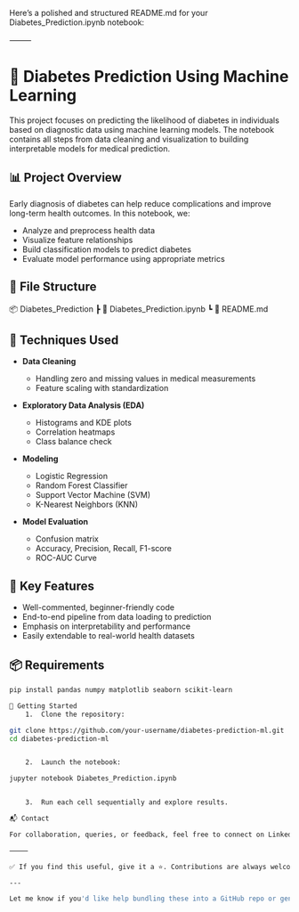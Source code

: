 Here’s a polished and structured README.md for your Diabetes_Prediction.ipynb notebook:

⸻


# 🧬 Diabetes Prediction Using Machine Learning

This project focuses on predicting the likelihood of diabetes in individuals based on diagnostic data using machine learning models. The notebook contains all steps from data cleaning and visualization to building interpretable models for medical prediction.

## 📊 Project Overview

Early diagnosis of diabetes can help reduce complications and improve long-term health outcomes. In this notebook, we:

- Analyze and preprocess health data
- Visualize feature relationships
- Build classification models to predict diabetes
- Evaluate model performance using appropriate metrics

## 📁 File Structure

📦 Diabetes_Prediction
┣ 📄 Diabetes_Prediction.ipynb
┗ 📄 README.md

## 🧠 Techniques Used

- **Data Cleaning**
  - Handling zero and missing values in medical measurements
  - Feature scaling with standardization

- **Exploratory Data Analysis (EDA)**
  - Histograms and KDE plots
  - Correlation heatmaps
  - Class balance check

- **Modeling**
  - Logistic Regression
  - Random Forest Classifier
  - Support Vector Machine (SVM)
  - K-Nearest Neighbors (KNN)

- **Model Evaluation**
  - Confusion matrix
  - Accuracy, Precision, Recall, F1-score
  - ROC-AUC Curve

## 📌 Key Features

- Well-commented, beginner-friendly code
- End-to-end pipeline from data loading to prediction
- Emphasis on interpretability and performance
- Easily extendable to real-world health datasets

## 📦 Requirements

```bash
pip install pandas numpy matplotlib seaborn scikit-learn

🚀 Getting Started
	1.	Clone the repository:

git clone https://github.com/your-username/diabetes-prediction-ml.git
cd diabetes-prediction-ml


	2.	Launch the notebook:

jupyter notebook Diabetes_Prediction.ipynb


	3.	Run each cell sequentially and explore results.

📬 Contact

For collaboration, queries, or feedback, feel free to connect on LinkedIn.

⸻

✅ If you find this useful, give it a ⭐️. Contributions are always welcome!

---

Let me know if you'd like help bundling these into a GitHub repo or generating the `.md` file directly.
